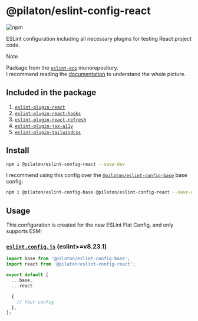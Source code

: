 # @pilaton/eslint-config-react

![npm](https://img.shields.io/npm/v/%40pilaton%2Feslint-config-react?style=for-the-badge&logo=npm&labelColor=%231955FF&color=%231955FF)

ESLint configuration including all necessary plugins for testing React project code.

> [!NOTE]
> Package from the [`eslint-eco`](https://github.com/Pilaton/eslint-eco) monorepository.  
> I recommend reading the [documentation](https://github.com/Pilaton/eslint-eco?tab=readme-ov-file#eslint-eco) to understand the whole picture.

## Included in the package

1. [`eslint-plugin-react`](https://www.npmjs.com/package/eslint-plugin-react)
2. [`eslint-plugin-react-hooks`](https://www.npmjs.com/package/eslint-plugin-react-hooks)
3. [`eslint-plugin-react-refresh`](https://www.npmjs.com/package/eslint-plugin-react-refresh)
4. [`eslint-plugin-jsx-a11y`](https://www.npmjs.com/package/eslint-plugin-jsx-a11y)
5. [`eslint-plugin-tailwindcss`](https://www.npmjs.com/package/eslint-plugin-tailwindcss)

## Install

```bash
npm i @pilaton/eslint-config-react --save-dev
```

I recommend using this config over the [`@pilaton/eslint-config-base`](https://github.com/Pilaton/eslint-eco/tree/main/packages/base#pilatoneslint-config-base) base config:

```bash
npm i @pilaton/eslint-config-base @pilaton/eslint-config-react --save-dev
```

## Usage

This configuration is created for the new ESLint Flat Config, and only supports ESM!

### [`eslint.config.js`](https://eslint.org/docs/latest/use/configure/configuration-files-new) (eslint>=v8.23.1)

```js
import base from '@pilaton/eslint-config-base';
import react from '@pilaton/eslint-config-react';

export default [
  ...base,
  ...react

  {
    // Your config
  },
];
```
